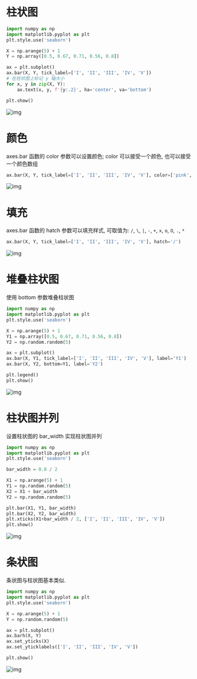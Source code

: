 # 柱状图

```py
import numpy as np
import matplotlib.pyplot as plt
plt.style.use('seaborn')

X = np.arange(5) + 1
Y = np.array([0.5, 0.67, 0.71, 0.56, 0.8])

ax = plt.subplot()
ax.bar(X, Y, tick_label=['I', 'II', 'III', 'IV', 'V'])
# 在柱状图上标记 y 轴大小
for x, y in zip(X, Y):
    ax.text(x, y, f'{y:.2}', ha='center', va='bottom')

plt.show()
```

![img](/img/py/plt_bar/bar-1.png)

# 颜色

axes.bar 函数的 color 参数可以设置颜色; color 可以接受一个颜色, 也可以接受一个颜色数组

```py
ax.bar(X, Y, tick_label=['I', 'II', 'III', 'IV', 'V'], color=['pink', 'purple'])
```

![img](/img/py/plt_bar/bar-2.png)

# 填充

axes.bar 函数的 hatch 参数可以填充样式, 可取值为: `/`, `\`, `|`, `-`, `+`, `x`, `o`, `O`, `.`, `*`

```py
ax.bar(X, Y, tick_label=['I', 'II', 'III', 'IV', 'V'], hatch='/')
```

![img](/img/py/plt_bar/bar-3.png)

# 堆叠柱状图

使用 bottom 参数堆叠柱状图

```py
import numpy as np
import matplotlib.pyplot as plt
plt.style.use('seaborn')

X = np.arange(5) + 1
Y1 = np.array([0.5, 0.67, 0.71, 0.56, 0.8])
Y2 = np.random.random(5)

ax = plt.subplot()
ax.bar(X, Y1, tick_label=['I', 'II', 'III', 'IV', 'V'], label='Y1')
ax.bar(X, Y2, bottom=Y1, label='Y2')

plt.legend()
plt.show()
```

![img](/img/py/plt_bar/bar-4.png)

# 柱状图并列

设置柱状图的 bar_width 实现柱状图并列

```py
import numpy as np
import matplotlib.pyplot as plt
plt.style.use('seaborn')

bar_width = 0.8 / 2

X1 = np.arange(5) + 1
Y1 = np.random.random(5)
X2 = X1 + bar_width
Y2 = np.random.random(5)

plt.bar(X1, Y1, bar_width)
plt.bar(X2, Y2, bar_width)
plt.xticks(X1+bar_width / 2, ['I', 'II', 'III', 'IV', 'V'])
plt.show()
```

![img](/img/py/plt_bar/bar-5.png)

# 条状图

条状图与柱状图基本类似.

```py
import numpy as np
import matplotlib.pyplot as plt
plt.style.use('seaborn')

X = np.arange(5) + 1
Y = np.random.random(5)

ax = plt.subplot()
ax.barh(X, Y)
ax.set_yticks(X)
ax.set_yticklabels(['I', 'II', 'III', 'IV', 'V'])

plt.show()
```

![img](/img/py/plt_bar/bar-6.png)
